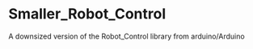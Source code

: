 Smaller_Robot_Control
=====================

A downsized version of the Robot_Control library from arduino/Arduino

